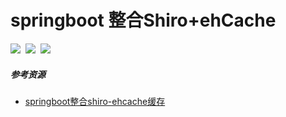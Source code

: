 # springboot 整合Shiro+ehCache
![](https://img.shields.io/badge/SpringBoot-2.0.4-blue.svg)&nbsp;&nbsp;![](https://img.shields.io/badge/Shiro-1.4-brightgreen.svg)&nbsp;&nbsp;![](https://img.shields.io/badge/shiro-ehcache-1.4-brightgreen.svg)
##### 参考资源
- [springboot整合shiro-ehcache缓存](https://blog.csdn.net/qq_34021712/article/details/80309246)
